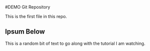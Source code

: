 #DEMO Git Repository

This is the first file in this repo.

## Ipsum Below

This is a random bit of text to go along with the tutorial I am watching.
